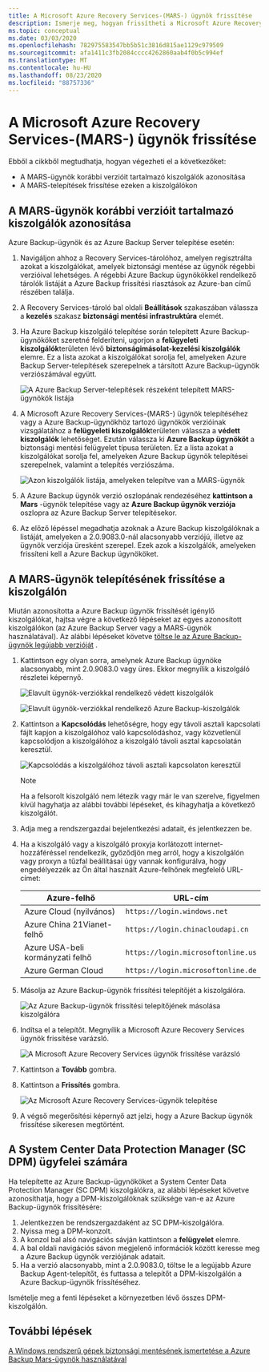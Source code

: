```yaml
---
title: A Microsoft Azure Recovery Services-(MARS-) ügynök frissítése
description: Ismerje meg, hogyan frissítheti a Microsoft Azure Recovery Services (MARS) ügynököt.
ms.topic: conceptual
ms.date: 03/03/2020
ms.openlocfilehash: 782975583547bb5b51c3816d815ae1129c979509
ms.sourcegitcommit: afa1411c3fb2084cccc4262860aab4f0b5c994ef
ms.translationtype: MT
ms.contentlocale: hu-HU
ms.lasthandoff: 08/23/2020
ms.locfileid: "88757336"
---
```

# <a name="upgrade-the-microsoft-azure-recovery-services-mars-agent"></a>A Microsoft Azure Recovery Services-(MARS-) ügynök frissítése

Ebből a cikkből megtudhatja, hogyan végezheti el a következőket:

* A MARS-ügynök korábbi verzióit tartalmazó kiszolgálók azonosítása
* A MARS-telepítések frissítése ezeken a kiszolgálókon

## <a name="identify-servers-with-earlier-versions-of-the-mars-agent"></a>A MARS-ügynök korábbi verzióit tartalmazó kiszolgálók azonosítása

Azure Backup-ügynök és az Azure Backup Server telepítése esetén:

1. Navigáljon ahhoz a Recovery Services-tárolóhoz, amelyen regisztrálta azokat a kiszolgálókat, amelyek biztonsági mentése az ügynök régebbi verzióival lehetséges. A régebbi Azure Backup ügynökökkel rendelkező tárolók listáját a Azure Backup frissítési riasztások az Azure-ban című részében találja.
1. A Recovery Services-tároló bal oldali **Beállítások** szakaszában válassza a **kezelés** szakasz **biztonsági mentési infrastruktúra** elemét.
1. Ha Azure Backup kiszolgáló telepítése során telepített Azure Backup-ügynököket szeretné felderíteni, ugorjon a **felügyeleti kiszolgálók**területen lévő **biztonságimásolat-kezelési kiszolgálók** elemre. Ez a lista azokat a kiszolgálókat sorolja fel, amelyeken Azure Backup Server-telepítések szerepelnek a társított Azure Backup-ügynök verziószámával együtt.

    ![A Azure Backup Server-telepítések részeként telepített MARS-ügynökök listája](./media/upgrade-mars-agent/backup-management-servers.png)

1. A Microsoft Azure Recovery Services-(MARS-) ügynök telepítéséhez vagy a Azure Backup-ügynökhöz tartozó ügynökök verzióinak vizsgálatához a **felügyeleti kiszolgálók**területen válassza a **védett kiszolgálók** lehetőséget. Ezután válassza ki **Azure Backup ügynököt** a biztonsági mentési felügyelet típusa területen. Ez a lista azokat a kiszolgálókat sorolja fel, amelyeken Azure Backup ügynök telepítései szerepelnek, valamint a telepítés verziószáma.

    ![Azon kiszolgálók listája, amelyeken telepítve van a MARS-ügynök](./media/upgrade-mars-agent/protected-servers.png)

1. A Azure Backup ügynök verzió oszlopának rendezéséhez **kattintson a Mars** -ügynök telepítése vagy az **Azure Backup ügynök verziója** oszlopra az Azure Backup Server telepítésekor.

1. Az előző lépéssel megadhatja azoknak a Azure Backup kiszolgálóknak a listáját, amelyeken a 2.0.9083.0-nál alacsonyabb verziójú, illetve az ügynök verziója üresként szerepel. Ezek azok a kiszolgálók, amelyeken frissíteni kell a Azure Backup ügynököket.

## <a name="update-the-mars-agent-installation-on-the-server"></a>A MARS-ügynök telepítésének frissítése a kiszolgálón

Miután azonosította a Azure Backup ügynök frissítését igénylő kiszolgálókat, hajtsa végre a következő lépéseket az egyes azonosított kiszolgálókon (az Azure Backup Server vagy a MARS-ügynök használatával). Az alábbi lépéseket követve [töltse le az Azure Backup-ügynök legújabb verzióját](https://aka.ms/azurebackup_agent) .

1. Kattintson egy olyan sorra, amelynek Azure Backup ügynöke alacsonyabb, mint 2.0.9083.0 vagy üres. Ekkor megnyílik a kiszolgáló részletei képernyő.

    ![Elavult ügynök-verziókkal rendelkező védett kiszolgálók](./media/upgrade-mars-agent/old-agent-version.png)

    ![Elavult ügynök-verziókkal rendelkező Azure Backup-kiszolgálók](./media/upgrade-mars-agent/backup-management-servers-old-versions.png)

1. Kattintson a **Kapcsolódás** lehetőségre, hogy egy távoli asztali kapcsolati fájlt kapjon a kiszolgálóhoz való kapcsolódáshoz, vagy közvetlenül kapcsolódjon a kiszolgálóhoz a kiszolgáló távoli asztal kapcsolatán keresztül.

    ![Kapcsolódás a kiszolgálóhoz távoli asztali kapcsolaton keresztül](./media/upgrade-mars-agent/connect-to-server.png)

    >[!NOTE]
    > Ha a felsorolt kiszolgáló nem létezik vagy már le van szerelve, figyelmen kívül hagyhatja az alábbi további lépéseket, és kihagyhatja a következő kiszolgálót.

1. Adja meg a rendszergazdai bejelentkezési adatait, és jelentkezzen be.

1. Ha a kiszolgáló vagy a kiszolgáló proxyja korlátozott internet-hozzáféréssel rendelkezik, győződjön meg arról, hogy a kiszolgálón vagy proxyn a tűzfal beállításai úgy vannak konfigurálva, hogy engedélyezzék az Ön által használt Azure-felhőnek megfelelő URL-címet:

    Azure-felhő | URL-cím
    -- | ---
    Azure Cloud (nyilvános) |   `https://login.windows.net`
    Azure China 21Vianet-felhő   | `https://login.chinacloudapi.cn`
    Azure USA-beli kormányzati felhő |   `https://login.microsoftonline.us`
    Azure German Cloud  |  `https://login.microsoftonline.de`

1. Másolja az Azure Backup-ügynök frissítési telepítőjét a kiszolgálóra.

    ![Az Azure Backup-ügynök frissítési telepítőjének másolása kiszolgálóra](./media/upgrade-mars-agent/copy-agent-installer.png)

1. Indítsa el a telepítőt. Megnyílik a Microsoft Azure Recovery Services ügynök frissítése varázsló.

    ![A Microsoft Azure Recovery Services ügynök frissítése varázsló](./media/upgrade-mars-agent/agent-upgrade-wizard.png)

1. Kattintson a **Tovább** gombra.

1. Kattintson a **Frissítés** gombra.

    ![Az Microsoft Azure Recovery Services-ügynök telepítése](./media/upgrade-mars-agent/upgrade-installation.png)

1. A végső megerősítési képernyő azt jelzi, hogy a Azure Backup ügynök frissítése sikeresen megtörtént.

## <a name="for-system-center-data-protection-manager-sc-dpm-customers"></a>A System Center Data Protection Manager (SC DPM) ügyfelei számára

Ha telepítette az Azure Backup-ügynököket a System Center Data Protection Manager (SC DPM) kiszolgálókra, az alábbi lépéseket követve azonosíthatja, hogy a DPM-kiszolgálóknak szüksége van-e az Azure Backup-ügynök frissítésére:

1. Jelentkezzen be rendszergazdaként az SC DPM-kiszolgálóra.
2. Nyissa meg a DPM-konzolt.
3. A konzol bal alsó navigációs sávján kattintson a **felügyelet** elemre.
4. A bal oldali navigációs sávon megjelenő információk között keresse meg a Azure Backup ügynök verziójának adatait.
5. Ha a verzió alacsonyabb, mint a 2.0.9083.0, töltse le a legújabb Azure Backup Agent-telepítőt, és futtassa a telepítőt a DPM-kiszolgálón a Azure Backup-ügynök frissítéséhez.

Ismételje meg a fenti lépéseket a környezetben lévő összes DPM-kiszolgálón.

## <a name="next-steps"></a>További lépések

[A Windows rendszerű gépek biztonsági mentésének ismertetése a Azure Backup Mars-ügynök használatával](backup-windows-with-mars-agent.md)
